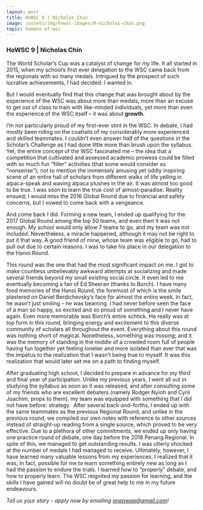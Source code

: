 ```yaml
---
layout: post
title: HoWSC 9 | Nicholas Chin
image: /assets/img/howsc-images/9-nicholas-chin.png
topic: humans-of-wsc
---
```


### HoWSC 9 | Nicholas Chin

The World Scholar’s Cup was a catalyst of change for my life. It all started in
2015, when my school’s first ever delegation to the WSC came back from the
regionals with so many medals. Intrigued by the prospect of such lucrative
achievements, I had decided: I wanted in.

But I would eventually find that this change that was brought about by the
experience of the WSC was about more than medals, more than an excuse to get out
of class to train with like-minded individuals, yet more than even the
experience of the WSC itself – it was about **growth**.

I’m not particularly proud of my first-ever stint in the WSC. In debate, I had
mostly been riding on the coattails of my considerably more experienced and
skilled teammates. I couldn’t even answer half of the questions in the Scholar’s
Challenge as I had done little more than brush upon the syllabus. Yet, the
entire concept of the WSC fascinated me – the idea that a competition that
cultivated and assessed academic prowess could be filled with so much fun
“filler” activities (that some would consider as “nonsense”); not to mention the
immensely amusing yet oddly inspiring scene of an entire hall of scholars from
different walks of life yelling in alpaca-speak and waving alpaca plushes in the
air. It was almost too good to be true. I was soon to learn the true cost of
almost-paradise. Reality ensued; I would miss the 2016 Global Round due to
financial and safety concerns, but I vowed to come back with a vengeance.

And come back I did. Forming a new team, I ended up qualifying for the 2017
Global Round among the top 50 teams, and even then it was not enough. My school
would only allow 7 teams to go, and my team was not included. Nevertheless, a
miracle happened, although it may not be right to put it that way. A good friend
of mine, whose team was eligible to go, had to pull out due to certain reasons.
I was to take his place in our delegation to the Hanoi Round.

This round was the one that had the most significant impact on me. I got to make
countless unbelievably awkward attempts at socializing and made several friends
beyond my small existing social circle. It even led to me eventually becoming a
fan of Ed Sheeran (thanks to Burch). I have many fond memories of the Hanoi
Round, the foremost of which is the smile plastered on Daniel Berdichevsky’s
face for almost the entire week. In fact, he wasn’t just smiling – he
was beaming. I had never before seen the face of a man so happy, so excited and
so proud of something and I never have again. Even more memorable was Burch’s
entire schtick. He really was at top form in this round, bringing energy and
excitement to this diverse community of scholars all throughout the event.
Everything about this round was nothing short of magical.
​
Nonetheless, something was missing; and it was the memory of standing in the
middle of a crowded room full of people having fun together yet feeling lonelier
and more isolated than ever that was the impetus to the realization that I
wasn’t being true to myself. It was this realization that would later set me on
a path to finding myself.

After graduating high school, I decided to prepare in advance for my third and
final year of participation. Unlike my previous years, I went all out in
studying the syllabus as soon as it was released, and after consulting some of
my friends who are excellent debaters (namely Rodger Nyioh and Cyril Joachim,
props to them), my team was equipped with something that I did not have
before: strategy.
​
After several back-and-forths, I ended up with the same teammates as the
previous Regional Round, and unlike in the previous round, we compiled our own
notes with reference to other sources instead of straight-up reading from a
single source, which proved to be very effective. Due to a plethora of other
commitments, we ended up only having one practice round of debate, one day
before the 2018 Penang Regional. In spite of this, we managed to get outstanding
results. I was utterly shocked at the number of medals I had managed to receive.
Ultimately, however, I have learned many valuable lessons from my experiences. I
realized that it was, in fact, possible for me to learn something entirely new
as long as I had the passion to endure the trials. I learned how to “properly”
debate, and how to properly learn. The WSC reignited my passion for learning,
and the skills I have gained will no doubt be of great help to me in my future
endeavours.

_Tell us your story - apply now by emailing
[onepwaa@gmail.com](mailto:onepwaa@gmail.com)!_
